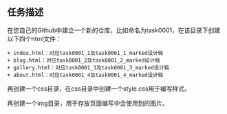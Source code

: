 ## 任务描述
在您自己的Github中建立一个新的仓库，比如命名为task0001，在该目录下创建以下四个html文件：

    + index.html：对应task0001_1及task0001_1_marked设计稿
    + blog.html：对应task0001_2及task0001_2_marked设计稿
    + gallery.html：对应task0001_3及task0001_3_marked设计稿
    + about.html：对应task0001_4及task0001_4_marked设计稿
再创建一个css目录，在css目录中创建一个style.css用于编写样式。

再创建一个img目录，用于存放页面编写中会使用到的图片。
